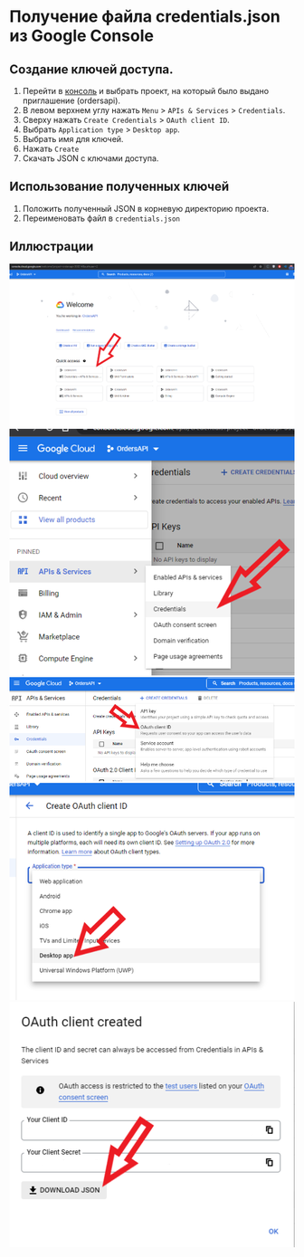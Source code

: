 # Получение файла credentials.json из Google Console

## Создание ключей доступа.
1. Перейти в [консоль](https://console.cloud.google.com/welcome?project=ordersapi-358314) и выбрать проект, на который было выдано приглашение (ordersapi).
1. В левом верхнем углу нажать `Menu` > `APIs & Services` > `Credentials`.
1. Сверху нажать `Create Credentials` > `OAuth client ID`.
1. Выбрать `Application type` > `Desktop app`.
1. Выбрать имя для ключей.
1. Нажать `Create`
1. Скачать JSON с ключами доступа.

## Использование полученных ключей
1. Положить полученный JSON в корневую директорию проекта.
1. Переименовать файл в `credentials.json`

## Иллюстрации
![Первый шаг](images/1.png)
![Второй шаг](images/2.png)
![Третий шаг](images/3.png)
![Четвертый шаг](images/4.png)
![Пятый шаг](images/5.png)
